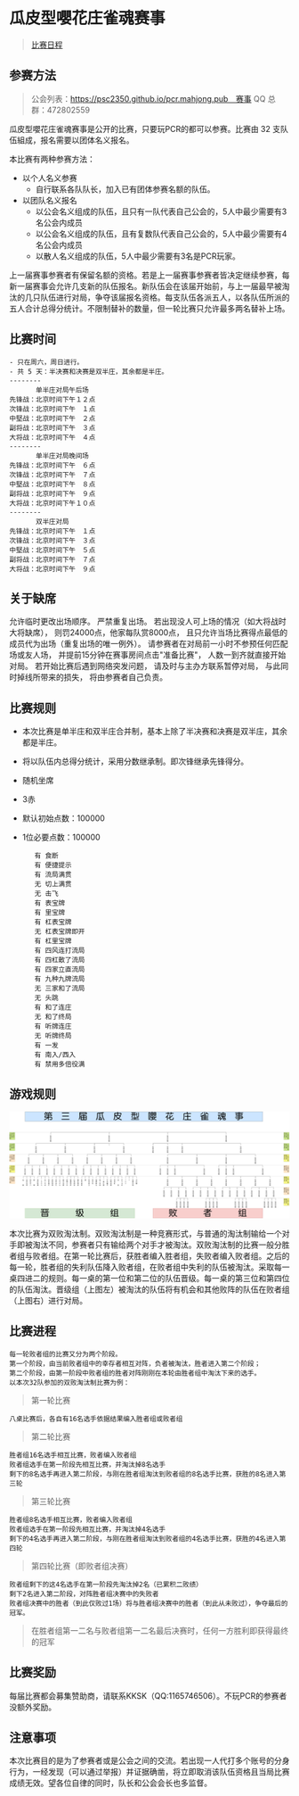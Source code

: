 # 瓜皮型嚶花庄雀魂赛事

> [比赛日程](day.md)  

## 参赛方法

>公会列表：https://psc2350.github.io/pcr.mahjong.pub　赛事 QQ 总群：472802559

瓜皮型嚶花庄雀魂赛事是公开的比赛，只要玩PCR的都可以参赛。比赛由 32 支队伍組成，报名需要以团体名义报名。

本比赛有两种参赛方法：
- 以个人名义参赛
	- 自行联系各队队长，加入已有团体参赛名额的队伍。
- 以团队名义报名
	- 以公会名义组成的队伍，且只有一队代表自己公会的，5人中最少需要有3名公会内成员
	- 以公会名义组成的队伍，且有复数队代表自己公会的，5人中最少需要有4名公会内成员
	- 以散人名义组成的队伍，5人中最少需要有3名是PCR玩家。  

上一届赛事参赛者有保留名额的资格。若是上一届赛事参赛者皆决定继续参赛，每新一届赛事会允许几支新的队伍报名。新队伍会在该届开始前，与上一届最早被淘汰的几只队伍进行对局，争夺该届报名资格。每支队伍各派五人，以各队伍所派的五人合计总得分统计。不限制替补的数量，但一轮比赛只允许最多两名替补上场。

## 比赛时间

    - 只在周六，周日进行。
    - 共 5 天：半决赛和决赛是双半庄，其余都是半庄。
    --------
    　　　　单半庄对局午后场
    先锋战：北京时间下午１２点
    次锋战：北京时间下午　１点
    中堅战：北京时间下午　２点
    副将战：北京时间下午　３点
    大将战：北京时间下午　４点
    --------
    　　　　单半庄对局晚间场
    先锋战：北京时间下午　６点
    次锋战：北京时间下午　７点
    中堅战：北京时间下午　８点
    副将战：北京时间下午　９点
    大将战：北京时间下午１０点
    --------
    　　　　双半庄对局
    先锋战：北京时间下午　１点
    次锋战：北京时间下午　３点
    中堅战：北京时间下午　５点
    副将战：北京时间下午　７点
    大将战：北京时间下午　９点

## 关于缺席
允许临时更改出场顺序。
严禁重复出场。
若出现没人可上场的情况（如大将战时大将缺席），
则罚24000点，他家每队赏8000点，
且只允许当场比赛得点最低的成员代为出场（重复出场的唯一例外）。
请参赛者在对局前一小时不参预任何匹配场或友人场，
并提前15分钟在赛事房间点击"准备比赛"，
人数一到齐就直接开始对局。
若开始比赛后遇到网络突发问题，
请及时与主办方联系暂停对局，
与此同时掉线所带来的损失，
将由参赛者自己负责。

## 比赛规则

- 本次比赛是单半庄和双半庄合并制，基本上除了半决赛和决赛是双半庄，其余都是半庄。
- 将以队伍内总得分统计，采用分数继承制。即次锋继承先锋得分。
- 随机坐席
- 3赤
- 默认初始点数：100000
- 1位必要点数：100000

         有 食断
         有 便捷提示
         有 流局满贯
         无 切上满贯
         无 击飞
         有 表宝牌
         有 里宝牌
         有 杠表宝牌
         无 杠表宝牌即开
         有 杠里宝牌
         有 四风连打流局
         有 四杠散了流局
         有 四家立直流局
         有 九种九牌流局
         无 三家和了流局
         无 头跳
         有 和了连庄
         无 和了终局
         有 听牌连庄
         无 听牌终局
         有 一发
         有 南入/西入
         有 禁用多倍役满

## 游戏规则

![Image of Schedule](https://raw.githubusercontent.com/psc2350/pcr.mahjong.pub/master/Tree%20Diagram.png)

本次比赛为双败淘汰制。双败淘汰制是一种竞赛形式，与普通的淘汰制输给一个对手即被淘汰不同，参赛者只有输给两个对手才被淘汰。双败淘汰制的比赛一般分胜者组与败者组。在第一轮比赛后，获胜者编入胜者组，失败者编入败者组。之后的每一轮，胜者组的失利队伍降入败者组，在败者组中失利的队伍被淘汰。采取每一桌四进二的规则。每一桌的第一位和第二位的队伍晋级。每一桌的第三位和第四位的队伍淘汰。晋级组（上图左）被淘汰的队伍将有机会和其他败阵的队伍在败者组（上图右）进行对局。

## 比赛进程
    每一轮败者组的比赛又分为两个阶段。
    第一个阶段，由当前败者组中的幸存者相互对阵，负者被淘汰，胜者进入第二个阶段；
    第二个阶段，由第一阶段中败者组的胜者对阵刚刚在本轮由胜者组中淘汰下来的选手。
    以本次32队参加的双败淘汰制比赛为例：

> 第一轮比赛

    八桌比赛后，各自有16名选手依据结果编入胜者组或败者组

> 第二轮比赛

    胜者组16名选手相互比赛，败者编入败者组
    败者组选手在第一阶段先相互比赛，并淘汰掉8名选手
    剩下的8名选手再进入第二阶段，与刚在胜者组淘汰到败者组的8名选手比赛，获胜的8名进入第三轮

> 第三轮比赛

    胜者组8名选手相互比赛，败者编入败者组
    败者组选手在第一阶段先相互比赛，并淘汰掉4名选手
    剩下的4名选手再进入第二阶段，与刚在胜者组淘汰到败者组的4名选手比赛，获胜的4名进入第四轮

> 第四轮比赛（即败者组决赛）

    败者组剩下的这4名选手在第一阶段先淘汰掉2名（已累积二败绩）
    剩下2名进入第二阶段，对阵胜者组决赛中的失败者
    败者组决赛中的胜者（到此仅败过1场）将与胜者组决赛中的胜者（到此从未败过），争夺最后的冠军。

> 在胜者组第一二名与败者组第一二名最后决赛时，任何一方胜利即获得最终的冠军

## 比赛奖励
每届比赛都会募集赞助商，请联系KKSK（QQ:1165746506）。不玩PCR的参赛者没额外奖励。

## 注意事项
本次比赛目的是为了参赛者或是公会之间的交流。若出现一人代打多个账号的分身行为，一经发现（可以通过举报）并证据确凿，将立即取消该队伍资格且当局比赛成绩无效。望各位自律的同时，队长和公会会长也多监督。